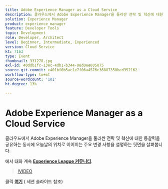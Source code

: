 ```yaml
---
title: Adobe Experience Manager as a Cloud Service
description: 클라우드에서 Adobe Experience Manager을 둘러싼 전략 및 혁신에 대한 통찰력을 공유하는 동시에 오늘날의 위치로 이어지는 주요 변경 사항을 설명하는 뒷면을 살펴봅니다. 이 세션은 Adobe Developers Live 컨텐츠 이벤트의 일부로 전달되었습니다.
solution: Experience Manager
product: experience manager
feature: Developer Tools
topic: Development
role: Developer, Architect
level: Beginner, Intermediate, Experienced
version: Cloud Service
kt: 7163
type: Event
thumbnail: 331278.jpg
exl-id: 40ddb1fc-13ec-4db1-b344-98d0ee805075
source-git-commit: e401bf0b5ac1e7f06a4576e36887358bed352162
workflow-type: tm+mt
source-wordcount: '101'
ht-degree: 13%

---
```


# Adobe Experience Manager as a Cloud Service

클라우드에서 Adobe Experience Manager을 둘러싼 전략 및 혁신에 대한 통찰력을 공유하는 동시에 오늘날의 위치로 이어지는 주요 변경 사항을 설명하는 뒷면을 살펴봅니다.

에서 대화 계속 **[Experience League 커뮤니티](https://adobe.ly/36Yd3v6)**.

>[!VIDEO](https://video.tv.adobe.com/v/331278/?quality=12&learn=on&hidetitle=true)

클릭 **[여기](/help/adobe-developers-live/assets/experience-manager-as-cloud-service.pdf)** ( 세션 슬라이드 참조)
